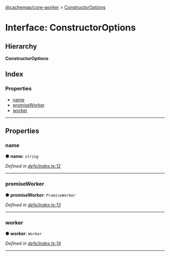 [@cachemap/core-worker](../README.md) > [ConstructorOptions](../interfaces/constructoroptions.md)

# Interface: ConstructorOptions

## Hierarchy

**ConstructorOptions**

## Index

### Properties

* [name](constructoroptions.md#name)
* [promiseWorker](constructoroptions.md#promiseworker)
* [worker](constructoroptions.md#worker)

---

## Properties

<a id="name"></a>

###  name

**● name**: *`string`*

*Defined in [defs/index.ts:12](https://github.com/dylanaubrey/cachemap/blob/2a8e078/packages/core-worker/src/defs/index.ts#L12)*

___
<a id="promiseworker"></a>

###  promiseWorker

**● promiseWorker**: *`PromiseWorker`*

*Defined in [defs/index.ts:13](https://github.com/dylanaubrey/cachemap/blob/2a8e078/packages/core-worker/src/defs/index.ts#L13)*

___
<a id="worker"></a>

###  worker

**● worker**: *`Worker`*

*Defined in [defs/index.ts:14](https://github.com/dylanaubrey/cachemap/blob/2a8e078/packages/core-worker/src/defs/index.ts#L14)*

___

